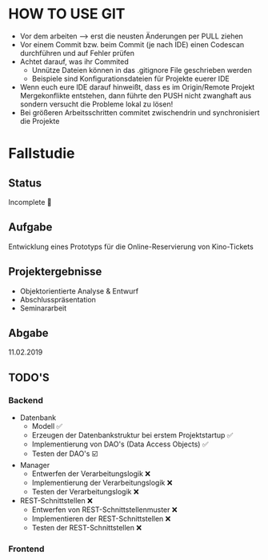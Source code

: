 # HOW TO USE GIT
* Vor dem arbeiten --> erst die neusten Änderungen per PULL ziehen
* Vor einem Commit bzw. beim Commit (je nach IDE) einen Codescan durchführen und auf Fehler prüfen
* Achtet darauf, was ihr Commited
  * Unnütze Dateien können in das .gitignore File geschrieben werden
  * Beispiele sind Konfigurationsdateien für Projekte euerer IDE
* Wenn euch eure IDE darauf hinweißt, dass es im Origin/Remote Projekt Mergekonflikte entstehen, dann führte den PUSH nicht zwanghaft aus sondern versucht die Probleme lokal zu lösen!
* Bei größeren Arbeitsschritten commitet zwischendrin und synchronisiert die Projekte

# Fallstudie 

## Status
Incomplete :construction_worker:

## Aufgabe
Entwicklung eines Prototyps für die Online-Reservierung von Kino-Tickets

## Projektergebnisse
* Objektorientierte Analyse & Entwurf
* Abschlusspräsentation
* Seminararbeit

## Abgabe
11.02.2019 

## TODO'S
### Backend
* Datenbank
    * Modell :white_check_mark:
    * Erzeugen der Datenbankstruktur bei erstem Projektstartup :white_check_mark:
    * Implementierung von DAO's (Data Access Objects) :white_check_mark:
    * Testen der DAO's :ballot_box_with_check:
* Manager
    * Entwerfen der Verarbeitungslogik :x:
    * Implementierung der Verarbeitungslogik :x:
    * Testen der Verarbeitungslogik :x:
* REST-Schnittstellen :x:
    * Entwerfen von REST-Schnittstellenmuster :x:
    * Implementieren der REST-Schnittstellen :x:
    * Testen der REST-Schnittstellen :x:
    
### Frontend


